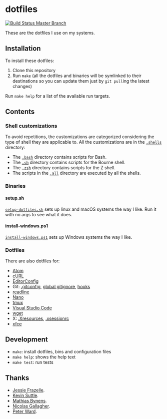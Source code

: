 # dotfiles

[![Build Status Master Branch](https://travis-ci.org/ferrarimarco/dotfiles.svg?branch=master)](https://travis-ci.org/ferrarimarco/dotfiles)

These are the dotfiles I use on my systems.

## Installation

To install these dotfiles:

1. Clone this repository
1. Run `make` (all the dotfiles and binaries will be symlinked to their destinations so you can update them just by `git pull`ing the latest changes)

Run `make help` for a list of the available run targets.

## Contents

### Shell customizations

To avoid repetitions, the customizations are categorized considering the type of shell they are applicable to. All the customizations are in the [`.shells`](.shells) directory:

- The [`.bash`](.shells/.bash/) directory contains scripts for Bash.
- The [`.sh`](.shells/.sh/) directory contains scripts for the Bourne shell.
- The [`.zsh`](.shells/.zsh/) directory contains scripts for the Z shell.
- The scripts in the [`.all`](.shells/.all/) directory are executed by all the shells.

### Binaries

#### setup.sh

[`setup-dotfiles.sh`](bin/setup-dotfiles.sh) sets up linux and macOS systems the way I like. Run it with no args to see what it does.

#### install-windows.ps1

[`install-windows.ps1`](bin/install-windows.ps1) sets up Windows systems the way I like.

### Dotfiles

There are also dotfiles for:

- [Atom](atom)
- [cURL](.curlrc)
- [EditorConfig](.editorconfig)
- Git: [.gitconfig](.gitconfig), [global gitignore](gitignore), [hooks](git-hooks)
- [readline](.inputrc)
- [Nano](.nanorc)
- [tmux](.tmux.conf)
- [Visual Studio Code](.config/Code)
- [wget](.wgetrc)
- X: [.Xresources](.Xresources), [.xsessionrc](.xsessionrc)
- [xfce](.config/xfce4)

## Development

- `make`: install dotfiles, bins and configuration files
- `make help`: shows the help text
- `make test`: run tests

## Thanks

- [Jessie Frazelle](https://github.com/jessfraz/dotfiles).
- [Kevin Suttle](https://github.com/kevinSuttle/dotfiles).
- [Mathias Bynens](https://github.com/mathiasbynens/dotfiles).
- [Nicolas Gallagher](https://github.com/necolas/dotfiles).
- [Peter Ward](https://blog.flowblok.id.au/2013-02/shell-startup-scripts.html).
